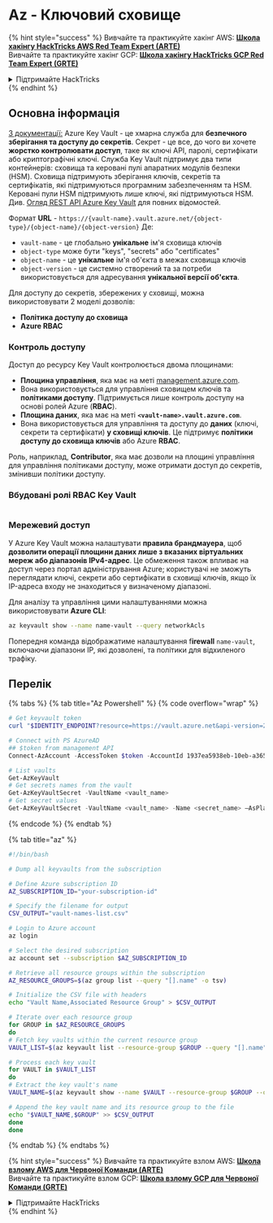 # Az - Ключовий сховище

{% hint style="success" %}
Вивчайте та практикуйте хакінг AWS: <img src="/.gitbook/assets/image.png" alt="" data-size="line">[**Школа хакінгу HackTricks AWS Red Team Expert (ARTE)**](https://training.hacktricks.xyz/courses/arte)<img src="/.gitbook/assets/image.png" alt="" data-size="line">\
Вивчайте та практикуйте хакінг GCP: <img src="/.gitbook/assets/image (2).png" alt="" data-size="line">[**Школа хакінгу HackTricks GCP Red Team Expert (GRTE)**<img src="/.gitbook/assets/image (2).png" alt="" data-size="line">](https://training.hacktricks.xyz/courses/grte)

<details>

<summary>Підтримайте HackTricks</summary>

* Перевірте [**плани підписки**](https://github.com/sponsors/carlospolop)!
* **Приєднуйтесь до** 💬 [**групи Discord**](https://discord.gg/hRep4RUj7f) або [**групи Telegram**](https://t.me/peass) або **слідкуйте** за нами на **Twitter** 🐦 [**@hacktricks\_live**](https://twitter.com/hacktricks\_live)**.**
* **Поширюйте хакінг-прийоми, надсилаючи PR до** [**HackTricks**](https://github.com/carlospolop/hacktricks) та [**HackTricks Cloud**](https://github.com/carlospolop/hacktricks-cloud) репозиторіїв на GitHub.

</details>
{% endhint %}

## Основна інформація

[З документації:](https://learn.microsoft.com/en-us/azure/key-vault/general/basic-concepts) Azure Key Vault - це хмарна служба для **безпечного зберігання та доступу до секретів**. Секрет - це все, до чого ви хочете **жорстко контролювати доступ**, таке як ключі API, паролі, сертифікати або криптографічні ключі. Служба Key Vault підтримує два типи контейнерів: сховища та керовані пулі апаратних модулів безпеки (HSM). Сховища підтримують зберігання ключів, секретів та сертифікатів, які підтримуються програмним забезпеченням та HSM. Керовані пули HSM підтримують лише ключі, які підтримуються HSM. Див. [Огляд REST API Azure Key Vault](https://learn.microsoft.com/en-us/azure/key-vault/general/about-keys-secrets-certificates) для повних відомостей.

Формат **URL** - `https://{vault-name}.vault.azure.net/{object-type}/{object-name}/{object-version}` Де:

* `vault-name` - це глобально **унікальне** ім'я сховища ключів
* `object-type` може бути "keys", "secrets" або "certificates"
* `object-name` - це **унікальне** ім'я об'єкта в межах сховища ключів
* `object-version` - це системно створений та за потреби використовується для адресування **унікальної версії об'єкта**.

Для доступу до секретів, збережених у сховищі, можна використовувати 2 моделі дозволів:

* **Політика доступу до сховища**
* **Azure RBAC**

### Контроль доступу <a href="#access-control" id="access-control"></a>

Доступ до ресурсу Key Vault контролюється двома площинами:

* **Площина управління**, яка має на меті [management.azure.com](http://management.azure.com/).&#x20;
* Вона використовується для управління сховищем ключів та **політиками доступу**. Підтримується лише контроль доступу на основі ролей Azure (**RBAC**).
* **Площина даних**, яка має на меті **`<vault-name>.vault.azure.com`**.&#x20;
* Вона використовується для управління та доступу до **даних** (ключі, секрети та сертифікати) **у сховищі ключів**. Це підтримує **політики доступу до сховища ключів** або Azure **RBAC**.

Роль, наприклад, **Contributor**, яка має дозволи на площині управління для управління політиками доступу, може отримати доступ до секретів, змінивши політики доступу.

### Вбудовані ролі RBAC Key Vault <a href="#rbac-built-in-roles" id="rbac-built-in-roles"></a>

<figure><img src="../../.gitbook/assets/image (3) (1) (1) (1) (1).png" alt=""><figcaption></figcaption></figure>

### Мережевий доступ

У Azure Key Vault можна налаштувати **правила брандмауера**, щоб **дозволити операції площини даних лише з вказаних віртуальних мереж або діапазонів IPv4-адрес**. Це обмеження також впливає на доступ через портал адміністрування Azure; користувачі не зможуть переглядати ключі, секрети або сертифікати в сховищі ключів, якщо їх IP-адреса входу не знаходиться у визначеному діапазоні.

Для аналізу та управління цими налаштуваннями можна використовувати **Azure CLI**:
```bash
az keyvault show --name name-vault --query networkAcls
```
Попередня команда відображатиме налаштування f**іrewall** `name-vault`, включаючи діапазони IP, які дозволені, та політики для відхиленого трафіку.

## Перелік

{% tabs %}
{% tab title="Az Powershell" %}
{% code overflow="wrap" %}
```powershell
# Get keyvault token
curl "$IDENTITY_ENDPOINT?resource=https://vault.azure.net&api-version=2017-09-01" -H secret:$IDENTITY_HEADER

# Connect with PS AzureAD
## $token from management API
Connect-AzAccount -AccessToken $token -AccountId 1937ea5938eb-10eb-a365-10abede52387 -KeyVaultAccessToken $keyvaulttoken

# List vaults
Get-AzKeyVault
# Get secrets names from the vault
Get-AzKeyVaultSecret -VaultName <vault_name>
# Get secret values
Get-AzKeyVaultSecret -VaultName <vault_name> -Name <secret_name> –AsPlainText
```
{% endcode %}
{% endtab %}

{% tab title="az" %}
```bash
#!/bin/bash

# Dump all keyvaults from the subscription

# Define Azure subscription ID
AZ_SUBSCRIPTION_ID="your-subscription-id"

# Specify the filename for output
CSV_OUTPUT="vault-names-list.csv"

# Login to Azure account
az login

# Select the desired subscription
az account set --subscription $AZ_SUBSCRIPTION_ID

# Retrieve all resource groups within the subscription
AZ_RESOURCE_GROUPS=$(az group list --query "[].name" -o tsv)

# Initialize the CSV file with headers
echo "Vault Name,Associated Resource Group" > $CSV_OUTPUT

# Iterate over each resource group
for GROUP in $AZ_RESOURCE_GROUPS
do
# Fetch key vaults within the current resource group
VAULT_LIST=$(az keyvault list --resource-group $GROUP --query "[].name" -o tsv)

# Process each key vault
for VAULT in $VAULT_LIST
do
# Extract the key vault's name
VAULT_NAME=$(az keyvault show --name $VAULT --resource-group $GROUP --query "name" -o tsv)

# Append the key vault name and its resource group to the file
echo "$VAULT_NAME,$GROUP" >> $CSV_OUTPUT
done
done
```
{% endtab %}
{% endtabs %}

{% hint style="success" %}
Вивчайте та практикуйте взлом AWS: <img src="/.gitbook/assets/image.png" alt="" data-size="line">[**Школа взлому AWS для Червоної Команди (ARTE)**](https://training.hacktricks.xyz/courses/arte)<img src="/.gitbook/assets/image.png" alt="" data-size="line">\
Вивчайте та практикуйте взлом GCP: <img src="/.gitbook/assets/image (2).png" alt="" data-size="line">[**Школа взлому GCP для Червоної Команди (GRTE)**<img src="/.gitbook/assets/image (2).png" alt="" data-size="line">](https://training.hacktricks.xyz/courses/grte)

<details>

<summary>Підтримайте HackTricks</summary>

* Перевірте [**плани підписки**](https://github.com/sponsors/carlospolop)!
* **Приєднуйтесь до** 💬 [**групи Discord**](https://discord.gg/hRep4RUj7f) або [**групи Telegram**](https://t.me/peass) або **слідкуйте** за нами на **Twitter** 🐦 [**@hacktricks\_live**](https://twitter.com/hacktricks\_live)**.**
* **Поширюйте хакерські трюки, надсилаючи PR до** [**HackTricks**](https://github.com/carlospolop/hacktricks) та [**HackTricks Cloud**](https://github.com/carlospolop/hacktricks-cloud) репозиторіїв на GitHub.

</details>
{% endhint %}
